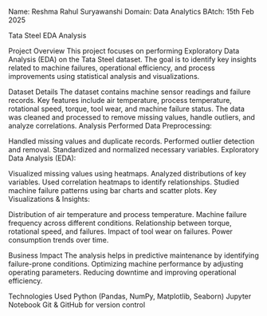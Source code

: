 Name: Reshma Rahul Suryawanshi
Domain: Data Analytics 
BAtch:  15th Feb 2025

Tata Steel EDA Analysis

Project Overview
This project focuses on performing Exploratory Data Analysis (EDA) on the Tata Steel dataset. The goal is to identify key insights related to machine failures, operational efficiency, and process improvements using statistical analysis and visualizations.

Dataset Details
The dataset contains machine sensor readings and failure records.
Key features include air temperature, process temperature, rotational speed, torque, tool wear, and machine failure status.
The data was cleaned and processed to remove missing values, handle outliers, and analyze correlations.
Analysis Performed
Data Preprocessing:

Handled missing values and duplicate records.
Performed outlier detection and removal.
Standardized and normalized necessary variables.
Exploratory Data Analysis (EDA):

Visualized missing values using heatmaps.
Analyzed distributions of key variables.
Used correlation heatmaps to identify relationships.
Studied machine failure patterns using bar charts and scatter plots.
Key Visualizations & Insights:

Distribution of air temperature and process temperature.
Machine failure frequency across different conditions.
Relationship between torque, rotational speed, and failures.
Impact of tool wear on failures.
Power consumption trends over time.

Business Impact
The analysis helps in predictive maintenance by identifying failure-prone conditions.
Optimizing machine performance by adjusting operating parameters.
Reducing downtime and improving operational efficiency.


Technologies Used
Python (Pandas, NumPy, Matplotlib, Seaborn)
Jupyter Notebook
Git & GitHub for version control
